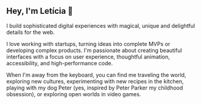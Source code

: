 ## Hey, I'm Letícia 👋

I build sophisticated digital experiences with magical, unique and delightful details for the web.

I love working with startups, turning ideas into complete MVPs or developing complex products. I'm passionate about creating beautiful interfaces with a focus on user experience, thoughtful animation, accessibility, and high-performance code.

When I'm away from the keyboard, you can find me traveling the world, exploring new cultures, experimenting with new recipes in the kitchen, playing with my dog Peter (yes, inspired by Peter Parker my childhood obsession), or exploring open worlds in video games.
